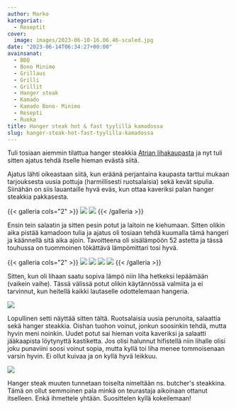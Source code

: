 ```yaml
---
author: Marko
kategoriat:
  - Reseptit
cover:
  image: images/2023-06-10-16.06.46-scaled.jpg
date: "2023-06-14T06:34:27+00:00"
avainsanat:
  - BBQ
  - Bono Minimo
  - Grillaus
  - Grilli
  - Grillit
  - Hanger steak
  - Kamado
  - Kamado Bono- Minimo
  - Resepti
  - Ruoka
title: Hanger steak hot & fast tyylillä kamadossa
slug: hanger-steak-hot-fast-tyylilla-kamadossa
---
```

Tuli tosiaan aiemmin tilattua hanger steakkia [Atrian lihakaupasta](/kokeilussa-atrian-lihakauppa/) ja nyt tuli sitten ajatus tehdä itselle hieman evästä siitä.

Ajatus lähti oikeastaan siitä, kun eräänä perjantaina kaupasta tarttui mukaan tarjouksesta uusia pottuja (harmillisesti ruotsalaisia) sekä kevät sipulia. Siinähän on siis lauantaille hyvä eväs, kun ottaa kaveriksi palan hanger steakkia pakkasesta.

{{< galleria cols="2" >}}
![](images/2023-06-10-14.47.11.jpg)
![](images/2023-06-10-14.51.35.jpg)
{{< /galleria >}}

Ensin tein salaatin ja sitten pesin potut ja laitoin ne kiehumaan. Sitten olikin aika pistää kamadoon tulia ja ajatus oli tosiaan tehdä kuumalla tämä hangeri ja käännellä sitä aika ajoin. Tavoitteena oli sisälämpöön 52 astetta ja tässä touhussa on tuommoinen tökättävä lämpömittari tosi hyvä.

{{< galleria cols="2" >}}
![](images/2023-06-10-15.30.49.jpg)
![](images/2023-06-10-15.43.58.jpg)
![](images/2023-06-10-15.44.48.jpg)
![](images/2023-06-10-15.52.37.jpg)
{{< /galleria >}}

Sitten, kun oli lihaan saatu sopiva lämpö niin liha hetkeksi lepäämään (vaikein vaihe). Tässä välissä potut olikin käytännössä valmiita ja ei tarvinnut, kun heitellä kaikki lautaselle odottelemaan hangeria.

![](images/2023-06-10-15.56.16.jpg)

Lopullinen setti näyttää sitten tältä. Ruotsalaisia uusia perunoita, salaattia sekä hanger steakkia. Oishan tuohon voinut, jonkun soosinkin tehdä, mutta hyvin meni noinkin. Uudet potut sai hieman voita kaveriksi ja salaatti jääkaapista löytynyttä kastiketta. Jos olisi halunnut hifistellä niin lihalle olisi joku punaviini soosi voinut sopia, mutta kyllä toi liha menee tommoisenaan varsin hyvin. Ei ollut kuivaa ja on kyllä hyvä leikkuu.

![](images/2023-06-10-16.06.46.jpg)

Hanger steak muuten tunnetaan toiselta nimeltään ns. butcher's steakkina. Tämä on ollut semmoinen pala minkä on teurastaja aikoinaan ottanut itselleen. Enkä ihmettele yhtään. Suosittelen kyllä kokeilemaan!
